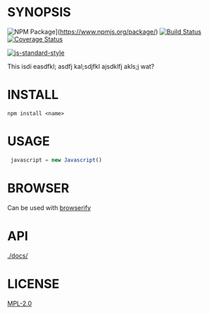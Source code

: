# SYNOPSIS 
![NPM Package](https://img.shields.io/npm/v/<modeule-name>.svg?style=flat-square)](https://www.npmjs.org/package/<module-name>)
[![Build Status](https://img.shields.io/travis/<gh-user>/<repo>.svg?branch=master&style=flat-square)](https://travis-ci.org/<gh-user>/<repo>)
[![Coverage Status](https://img.shields.io/coveralls/<gh-user>/<repo>.svg?style=flat-square)](https://coveralls.io/r/<gh-user>/<repo>)

[![js-standard-style](https://cdn.rawgit.com/feross/standard/master/badge.svg)](https://github.com/feross/standard)  

This isdi easdfkl; asdfj kal;sdjfkl ajsdklfj akls;j wat?

# INSTALL
`npm install <name>`

# USAGE

```javascript
 javascript = new Javascript()
```

# BROWSER  
Can be used with [browserify](http://browserify.org/)

# API
[./docs/](./docs/index.md)

# LICENSE
[MPL-2.0](https://tldrlegal.com/license/mozilla-public-license-2.0-(mpl-2))
